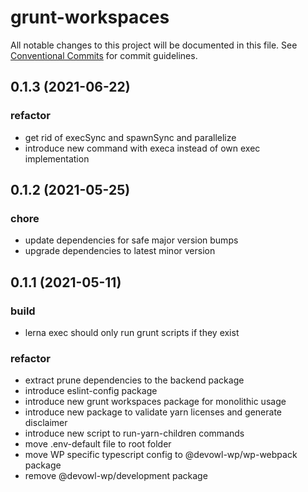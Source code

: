 # grunt-workspaces

All notable changes to this project will be documented in this file.
See [Conventional Commits](https://conventionalcommits.org) for commit guidelines.

## 0.1.3 (2021-06-22)


### refactor

* get rid of execSync and spawnSync and parallelize
* introduce new command with execa instead of own exec implementation





## 0.1.2 (2021-05-25)


### chore

* update dependencies for safe major version bumps
* upgrade dependencies to latest minor version





## 0.1.1 (2021-05-11)


### build

* lerna exec should only run grunt scripts if they exist


### refactor

* extract prune dependencies to the backend package
* introduce eslint-config package
* introduce new grunt workspaces package for monolithic usage
* introduce new package to validate yarn licenses and generate disclaimer
* introduce new script to run-yarn-children commands
* move .env-default file to root folder
* move WP specific typescript config to @devowl-wp/wp-webpack package
* remove @devowl-wp/development package
